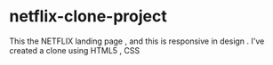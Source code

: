 # netflix-clone-project
This the NETFLIX landing page , and this is responsive in design . I've created a clone using HTML5 , CSS 
